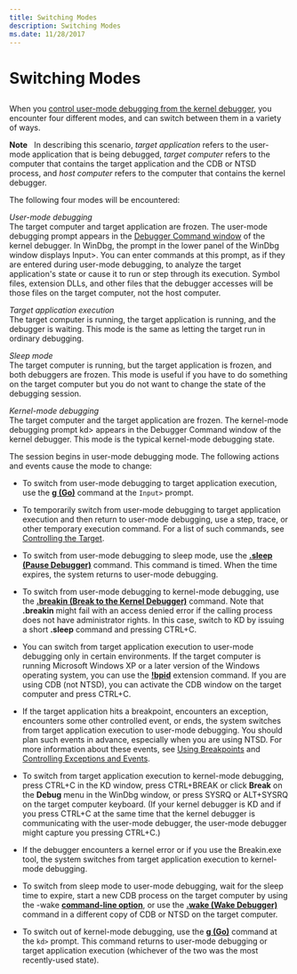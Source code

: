 ```yaml
---
title: Switching Modes
description: Switching Modes
ms.date: 11/28/2017
---
```


# Switching Modes


## <span id="ddk_opening_a_crash_dump_dbg"></span><span id="DDK_OPENING_A_CRASH_DUMP_DBG"></span>


When you [control user-mode debugging from the kernel debugger](controlling-the-user-mode-debugger-from-the-kernel-debugger.md), you encounter four different modes, and can switch between them in a variety of ways.

**Note**   In describing this scenario, *target application* refers to the user-mode application that is being debugged, *target computer* refers to the computer that contains the target application and the CDB or NTSD process, and *host computer* refers to the computer that contains the kernel debugger.

 

The following four modes will be encountered:

<span id="User-mode_debugging"></span><span id="user-mode_debugging"></span><span id="USER-MODE_DEBUGGING"></span>*User-mode debugging*  
The target computer and target application are frozen. The user-mode debugging prompt appears in the [Debugger Command window](debugger-command-window.md) of the kernel debugger. In WinDbg, the prompt in the lower panel of the WinDbg window displays Input&gt;. You can enter commands at this prompt, as if they are entered during user-mode debugging, to analyze the target application's state or cause it to run or step through its execution. Symbol files, extension DLLs, and other files that the debugger accesses will be those files on the target computer, not the host computer.

<span id="Target_application_execution"></span><span id="target_application_execution"></span><span id="TARGET_APPLICATION_EXECUTION"></span>*Target application execution*  
The target computer is running, the target application is running, and the debugger is waiting. This mode is the same as letting the target run in ordinary debugging.

<span id="Sleep_mode"></span><span id="sleep_mode"></span><span id="SLEEP_MODE"></span>*Sleep mode*  
The target computer is running, but the target application is frozen, and both debuggers are frozen. This mode is useful if you have to do something on the target computer but you do not want to change the state of the debugging session.

<span id="Kernel-mode_debugging"></span><span id="kernel-mode_debugging"></span><span id="KERNEL-MODE_DEBUGGING"></span>*Kernel-mode debugging*  
The target computer and the target application are frozen. The kernel-mode debugging prompt kd&gt; appears in the Debugger Command window of the kernel debugger. This mode is the typical kernel-mode debugging state.

The session begins in user-mode debugging mode. The following actions and events cause the mode to change:

-   To switch from user-mode debugging to target application execution, use the [**g (Go)**](../debuggercmds/g--go-.md) command at the `Input>` prompt.

-   To temporarily switch from user-mode debugging to target application execution and then return to user-mode debugging, use a step, trace, or other temporary execution command. For a list of such commands, see [Controlling the Target](controlling-the-target.md).

-   To switch from user-mode debugging to sleep mode, use the [**.sleep (Pause Debugger)**](../debuggercmds/-sleep--pause-debugger-.md) command. This command is timed. When the time expires, the system returns to user-mode debugging.

-   To switch from user-mode debugging to kernel-mode debugging, use the [**.breakin (Break to the Kernel Debugger)**](../debuggercmds/-breakin--break-to-the-kernel-debugger-.md) command. Note that **.breakin** might fail with an access denied error if the calling process does not have administrator rights. In this case, switch to KD by issuing a short **.sleep** command and pressing CTRL+C.

-   You can switch from target application execution to user-mode debugging only in certain environments. If the target computer is running Microsoft Windows XP or a later version of the Windows operating system, you can use the [**!bpid**](../debuggercmds/-bpid.md) extension command. If you are using CDB (not NTSD), you can activate the CDB window on the target computer and press CTRL+C.

-   If the target application hits a breakpoint, encounters an exception, encounters some other controlled event, or ends, the system switches from target application execution to user-mode debugging. You should plan such events in advance, especially when you are using NTSD. For more information about these events, see [Using Breakpoints](using-breakpoints2.md) and [Controlling Exceptions and Events](controlling-exceptions-and-events.md).

-   To switch from target application execution to kernel-mode debugging, press CTRL+C in the KD window, press CTRL+BREAK or click **Break** on the **Debug** menu in the WinDbg window, or press SYSRQ or ALT+SYSRQ on the target computer keyboard. (If your kernel debugger is KD and if you press CTRL+C at the same time that the kernel debugger is communicating with the user-mode debugger, the user-mode debugger might capture you pressing CTRL+C.)

-   If the debugger encounters a kernel error or if you use the Breakin.exe tool, the system switches from target application execution to kernel-mode debugging.

-   To switch from sleep mode to user-mode debugging, wait for the sleep time to expire, start a new CDB process on the target computer by using the -wake [**command-line option**](cdb-command-line-options.md), or use the [**.wake (Wake Debugger)**](../debuggercmds/-wake--wake-debugger-.md) command in a different copy of CDB or NTSD on the target computer.

-   To switch out of kernel-mode debugging, use the [**g (Go)**](../debuggercmds/g--go-.md) command at the `kd>` prompt. This command returns to user-mode debugging or target application execution (whichever of the two was the most recently-used state).

 

 